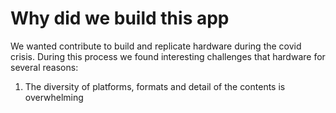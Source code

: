 # Why did we build this app
We wanted contribute to build and replicate hardware during the covid crisis. During this process we found interesting challenges that hardware for several reasons:
1. The diversity of platforms, formats and detail of the contents is overwhelming
